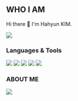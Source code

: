 ## WHO I AM

Hi there 👋 I'm Hahyun KIM.



<a href="hahyun.h.kim@gmail.com" target="_blank"><img src="https://img.shields.io/badge/hahyun.h.kim@gmail.com-EA4335?style=flat-square&logo=gmail&logoColor=FFFFFF"/></a>

<!--
**hxhkim/hxhkim** is a ✨ _special_ ✨ repository because its `README.md` (this file) appears on your GitHub profile.

Here are some ideas to get you started:

- 🔭 I’m currently working on ...
- 🌱 I’m currently learning ...
- 👯 I’m looking to collaborate on ...
- 🤔 I’m looking for help with ...
- 💬 Ask me about ...
- 📫 How to reach me: ...
- 😄 Pronouns: ...
- ⚡ Fun fact: ...
-->

### Languages & Tools
<a href="-" target="_blank"><img src="https://img.shields.io/badge/Python-3776AB?style=flat-square&logo=python&logoColor=FFFFFF"/></a>
<a href="-" target="_blank"><img src="https://img.shields.io/badge/scikit-learn-F7931E?style=flat-square&logo=scikitlearn&logoColor=FFFFFF"/></a>
<a href="-" target="_blank"><img src="https://img.shields.io/badge/TensorFlow-D00000?style=flat-square&logo=keras&logoColor=FFFFFF"/></a>
<a href="-" target="_blank"><img src="https://img.shields.io/badge/Keras-FF6F00?style=flat-square&logo=tensorflow&logoColor=FFFFFF"/></a>
<a href="-" target="_blank"><img src="https://img.shields.io/badge/SpringBoot-6DB33F?style=flat-square&logo=springboot&logoColor=FFFFFF"/></a>

### ABOUT ME
<a href="-" target="_blank"><img src="https://img.shields.io/badge/Git-F05032?style=flat-square&logo=git&logoColor=FFFFFF"/></a>

















